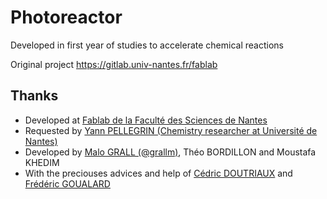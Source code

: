 # Photoreactor
Developed in first year of studies to accelerate chemical reactions

Original project https://gitlab.univ-nantes.fr/fablab

## Thanks
- Developed at [Fablab de la Faculté des Sciences de Nantes](https://gitlab.univ-nantes.fr/fablab)
- Requested by [Yann PELLEGRIN (Chemistry researcher at Université de Nantes)](https://www.univ-nantes.fr/version-francaise/yann-pellegrin-357721.kjsp)
- Developed by [Malo GRALL (@grallm)](https://github.com/grallm/), Théo BORDILLON and Moustafa KHEDIM
- With the preciouses advices and help of [Cédric DOUTRIAUX](https://gitlab.univ-nantes.fr/doutriaux-c) and [Frédéric GOUALARD](http://frederic.goualard.net/)
